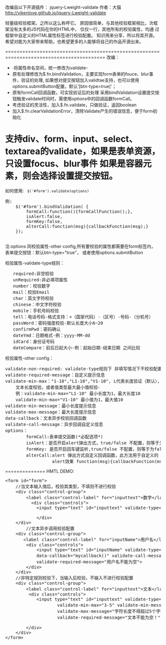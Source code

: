 改编自以下开源插件：
jquery-Lweight-validate
作者：大猫
http://vikenlove.github.io/jquery-Lweight-validate

轻量级校验框架。之所以这么称呼它。
原因很简单，与其他校验框架相比，次框架没有太多的JS代码在你的HTML中，
仅仅一行，其他所有的校验属性，均通 过框架中自定义的HTML属性标签进行校验配置。
知识用来分享，所以将其开源。希望对能为大家带来帮助，也希望更多的人能够将自己的作品开源出来。

=========================================================================================
改编：
<ul>
<li>
·将属性命名空间，统一修改为validate-
</li>
<li>
原有处理修改为$.fn.bindValidation，主要实现form表单的fouce、blur事件，验证的处理,
如果想对提交按钮加入validtae支持，也可以使用options.submitButton配置，默认'[btn-type=true]'；
</li>
<li>
  原有formCall回调函数，可实现验证后的处理
采用bindValidation设置提交按钮触发validate时间时，需使用options中的回调函数formCall。
</li>
<li>
考虑验证的灵活性，加入$.fn.validate，只做验证，返回boolean
</li>
<li>
加入$.fn.clearValidationError，清除Validate产生的错误信息，便于form初始化
</li>
</ul>

支持div、form、input、select、textarea的validate，如果是表单资源，只设置focus、blur事件
如果是容器元素，则会选择设置提交按钮。
=========================================================================================


如何使用:
<code>
$('#form').validate(options)
</code>
<pre>
例:
   	$('#form').bindValidation( {
		formCall:function(){formCallFunction();},
		isAlert:false,
		formKey:false,
		alterCall:function(msg){callbackFunction(msg);}
	});	

</pre>

注:options 同校验属性-other config,所有要校验的属性都需要在form标签内，
表单提交按钮：默认btn-type="true"， 或者使用options.submitButton

校验属性-validate-type规则：
<pre>
   required:非空校验
   unRequired:非必填项属性
   number：校验数字
   mail：校验Email
   char：英文字符校验
   chinese：中文字符校验
   mobile：手机号码校验
   tell：电话号码-格式支持：+（国家代码）-（区号）-号码-（分机号）
   passWord：密码强度校验-默认长度大小6~20
   confirmPwd：密码确认
   dateYmd：日期格式-例：yyyy-MM-dd
   idCard：身份证号码
   dateCompare：前后日起大小-例：起始日期-结束日期 之间比较
</pre>
校验属性-other config：

<pre>
validate-non-required: validate-type规则下 非填写情况下不校验配置
validate-required-message：自定义提示信息
validate-min-max："1-10","L1-10","V1-10", L代表长度验证（默认），V代表值验证
	文本长度校验，或者值类型最大最小值校验-
	例：validate-min-max="L1-10" 最小长度为1，最大长度10
	validate-min-max="V1-10" 最小值为1，最大值10
validate-min-message：最小长度提示信息
validate-max-message：最大长度提示信息
data-callback：文本异步校验回调函数
validate-call-message：异步回调自定义信息
options：
        formCall:表单提交函数(*必配选项*)
        isAlert：是否开启alert弹出方式，true/false 不配置，则等于为false(非必配选项)
        formKey: 是否开启回车键监听,true/false 不配置，则等于为false(非必配选项)
        alterCall:alert 弹出方式自定义回调函数，此方法用于自定义的
                  alert效果 function(msg){callbackFunction(msg);}	（非必配选项）
</pre>

==============
HMTL DEMO:
<pre>
&lt;form id="form"&gt;
	//当文本输入值后，校验其类型，不填则不进行校验
	&lt;div class="control-group"&gt;
		&lt;label class="control-label" for="inputtext"&gt;数字&lt;/label&gt;
		  &lt;div class="controls"&gt;
			&lt;input type="text" id="inputtext" validate-type="number" validate-non-required='true'&gt;
							
	        &lt;/div&gt;
	&lt;/div&gt;
        //文本异步调用校验配置
	&lt;div class="control-group"&gt;
	   &lt;label class="control-label" for="inputName"&gt;用户名&lt;/label&gt;
		&lt;div class="controls"&gt;
			&lt;input type="text" id="inputName" validate-type="required" 
			data-callback="mycallback()" validate-call-message="用户名名已存在" 
			validate-required-message="用户名不能为空"&gt;
		&lt;/div>
	&lt;/div>
	//非特定规则校验下，当输入后校验，不输入不进行校验配置
	&lt;div class="control-group"&gt;
		&lt;label class="control-label" for="inputtext"&gt;文本&lt;/label&gt;
		 &lt;div class="controls"&gt;
			&lt;input type="text" id="inputtext" validate-type="unRequired"
					validate-min-max="3-5" validate-min-message="字符长度不得小于3个字符" 
					validate-max-message="字符长度不得超过5个字符"  
					validate-required-message="文本不能为空！"  &gt;
						
		&lt;/div&gt;
	&lt;/div&gt;			
&lt;/form&gt;
</pre>


